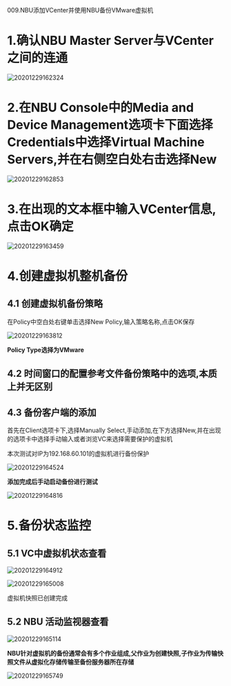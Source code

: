 009.NBU添加VCenter并使用NBU备份VMware虚拟机

# 1.确认NBU Master Server与VCenter之间的连通

![20201229162324](https://raw.githubusercontent.com/KillianQi/KillianQi-Killian-Private-Image/main/img/20201229162324.png)


# 2.在NBU Console中的Media and Device Management选项卡下面选择Credentials中选择Virtual Machine Servers,并在右侧空白处右击选择New

![20201229162853](https://raw.githubusercontent.com/KillianQi/KillianQi-Killian-Private-Image/main/img/20201229162853.png)


# 3.在出现的文本框中输入VCenter信息,点击OK确定

![20201229163459](https://raw.githubusercontent.com/KillianQi/KillianQi-Killian-Private-Image/main/img/20201229163459.png)


# 4.创建虚拟机整机备份

## 4.1 创建虚拟机备份策略

在Policy中空白处右键单击选择New Policy,输入策略名称,点击OK保存

![20201229163812](https://raw.githubusercontent.com/KillianQi/KillianQi-Killian-Private-Image/main/img/20201229163812.png)


**Policy Type选择为VMware**

## 4.2 时间窗口的配置参考文件备份策略中的选项,本质上并无区别


## 4.3 备份客户端的添加

首先在Client选项卡下,选择Manually Select,手动添加,在下方选择New,并在出现的选项卡中选择手动输入或者浏览VC来选择需要保护的虚拟机

本次测试对IP为192.168.60.101的虚拟机进行备份保护

![20201229164524](https://raw.githubusercontent.com/KillianQi/KillianQi-Killian-Private-Image/main/img/20201229164524.png)


**添加完成后手动启动备份进行测试**

![20201229164816](https://raw.githubusercontent.com/KillianQi/KillianQi-Killian-Private-Image/main/img/20201229164816.png)

# 5.备份状态监控

## 5.1 VC中虚拟机状态查看

![20201229164912](https://raw.githubusercontent.com/KillianQi/KillianQi-Killian-Private-Image/main/img/20201229164912.png)



![20201229165008](https://raw.githubusercontent.com/KillianQi/KillianQi-Killian-Private-Image/main/img/20201229165008.png)


虚拟机快照已创建完成

## 5.2 NBU 活动监视器查看

![20201229165114](https://raw.githubusercontent.com/KillianQi/KillianQi-Killian-Private-Image/main/img/20201229165114.png)


**NBU针对虚拟机的备份通常会有多个作业组成,父作业为创建快照,子作业为传输快照文件从虚拟化存储传输至备份服务器所在存储**

![20201229165749](https://raw.githubusercontent.com/KillianQi/KillianQi-Killian-Private-Image/main/img/20201229165749.png)